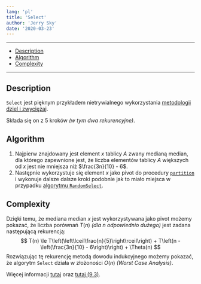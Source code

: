 ```yaml
---
lang: 'pl'
title: 'Select'
author: 'Jerry Sky'
date: '2020-03-23'
---
```


---

- [Description](#description)
- [Algorithm](#algorithm)
- [Complexity](#complexity)

---

## Description

`Select` jest pięknym przykładem nietrywialnego wykorzystania [metodologii dziel i zwyciężaj](../2020-03-09/divide-and-conquer.md).

Składa się on z 5 kroków *(w tym dwa rekurencyjne)*.

## Algorithm

1. Najpierw znajdowany jest element $x$ tablicy $A$ zwany medianą median, dla którego zapewnione jest, że liczba elementów tablicy $A$ większych od $x$ jest nie mniejsza niż $\frac{3n}{10} - 6$.
2. Następnie wykorzystuje się element $x$ jako pivot do procedury [`partition`](../2020-03-11/quick-sort.md#pseudocode-partition) i wykonuje dalsze dalsze kroki podobnie jak to miało miejsca w przypadku [algorytmu `RandomSelect`](random-select.md).

## Complexity

Dzięki temu, że mediana median $x$ jest wykorzystywana jako pivot możemy pokazać, że liczba porównań $T(n)$ *(dla $n$ odpowiednio dużego)* jest zadana następującą rekurencją:
$$
T(n) \le T\left(\left\lceil\frac{n}{5}\right\rceil\right) + T\left(n - \left(\frac{3n}{10} - 6\right)\right) + \Theta(n)
$$
Rozwiązując tę rekurencję metodą dowodu indukcyjnego możemy pokazać, że algorytm `Select` działa w złożoności $O(n)$ *(Worst Case Analysis)*.

Więcej informacji [tutaj](http://people.csail.mit.edu/rivest/pubs/BFPRT73.pdf) oraz [tutaj (9.3)](https://web.ist.utl.pt/~fabio.ferreira/material/asa/clrs.pdf).

